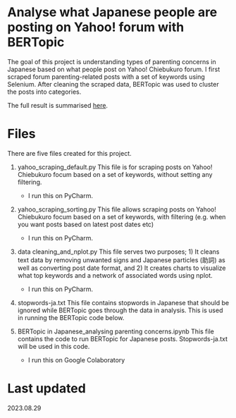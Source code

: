 # Analyse what Japanese people are posting on Yahoo! forum with BERTopic
The goal of this project is understanding types of parenting concerns in Japanese based on what people post on Yahoo! Chiebukuro forum. 
I first scraped forum parenting-related posts with a set of keywords using Selenium. After cleaning the scraped data, BERTopic was used to cluster the posts into categories. 

The full result is summarised [here]([url](https://note.com/ati_sum/n/n236c2669b6dd#4a63873f-5949-45e0-9d3c-2014159a7322)).

# Files 
There are five files created for this project. 

1. yahoo_scraping_default.py
   This file is for scraping posts on Yahoo! Chiebukuro focum based on a set of keywords, without setting any filtering.
   * I run this on PyCharm.

2. yahoo_scraping_sorting.py
   This file allows scraping posts on Yahoo! Chiebukuro focum based on a set of keywords, with filtering (e.g. when you want posts based on latest post dates etc)
    * I run this on PyCharm.

3. data cleaning_and_nplot.py
   This file serves two purposes; 1) It cleans text data by removing unwanted signs and Japanese particles (助詞) as well as converting post date format, and 2) It creates charts to visualize what top keywords and a network of associated words using nplot.
    * I run this on PyCharm.
  
4. stopwords-ja.txt
   This file contains stopwords in Japanese that should be ignored while BERTopic goes through the data in analysis. This is used in running the BERTopic code below.
  
5. BERTopic in Japanese_analysing parenting concerns.ipynb
   This file contains the code to run BERTopic for Japanese posts. Stopwords-ja.txt will be used in this code.   
    * I run this on Google Colaboratory

# Last updated
2023.08.29
